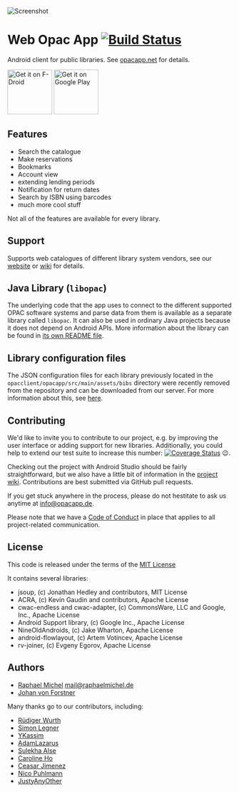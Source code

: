 ![Screenshot](https://raw.githubusercontent.com/opacapp/opacclient/master/img/github_banner.png)

Web Opac App [![Build Status](https://travis-ci.org/opacapp/opacclient.svg?branch=master)](https://travis-ci.org/opacapp/opacclient)
============

Android client for public libraries. See [opacapp.net](http://opacapp.net) for details.

<a href="https://f-droid.org/repository/browse/?fdid=de.geeksfactory.opacclient" target="_blank">
<img src="https://f-droid.org/badge/get-it-on.png" alt="Get it on F-Droid" height="100"/></a>
<a href="https://play.google.com/store/apps/details?id=de.geeksfactory.opacclient" target="_blank">
<img src="https://play.google.com/intl/en_us/badges/images/generic/en-play-badge.png" alt="Get it on Google Play" height="100"/></a>

Features
--------
* Search the catalogue
* Make reservations
* Bookmarks
* Account view
* extending lending periods
* Notification for return dates
* Search by ISBN using barcodes
* much more cool stuff

Not all of the features are available for every library.

Support
-------
Supports web catalogues of different library system vendors, see our [website](http://de.opacapp.net/kompatibilitaet/) or [wiki](https://github.com/raphaelm/opacclient/wiki/Supported-library-types) for details.

Java Library (`libopac`)
------------------------
The underlying code that the app uses to connect to the different supported OPAC software systems and parse 
data from them is available as a separate library called `libopac`. It can also be used in ordinary Java 
projects because it does not depend on Android APIs. More information about the library can be found in 
[its own README file](https://github.com/opacapp/opacclient/blob/master/opacclient/libopac/README.md).

Library configuration files
---------------------------
The JSON configuration files for each library previously located in the `opacclient/opacapp/src/main/assets/bibs` directory were recently removed from the repository and can be downloaded from our server. For more information about this, see [here](https://github.com/opacapp/opacclient/blob/master/opacclient/opacapp/LIBRARY_DATA.md).

Contributing
------------
We'd like to invite you to contribute to our project, e.g. by improving the user interface or adding support
for new libraries. Additionally, you could help to extend our test suite to increase this number: [![Coverage Status](https://coveralls.io/repos/github/opacapp/opacclient/badge.svg?branch=master)](https://coveralls.io/github/opacapp/opacclient?branch=master) :wink:.

Checking out the project with Android Studio should be fairly straightforward, but we
also have a little bit of information in the [project wiki](https://github.com/opacapp/opacclient/wiki).
Contributions are best submitted via GitHub pull requests.

If you get stuck anywhere in the process, please do not hestitate to ask us anytime at info@opacapp.de.

Please note that we have a [Code of Conduct](https://github.com/opacapp/opacclient/blob/master/CODE_OF_CONDUCT.md)
in place that applies to all project-related communication.

License
-------
This code is released under the terms of the [MIT License](http://opensource.org/licenses/mit-license.php)

It contains several libraries:

* jsoup, (c) Jonathan Hedley and contributors, MIT License
* ACRA, (c) Kevin Gaudin and contributors, Apache License
* cwac-endless and cwac-adapter, (c) CommonsWare, LLC and Google, Inc., Apache License
* Android Support library, (c) Google Inc., Apache License
* NineOldAndroids, (c) Jake Wharton, Apache License
* android-flowlayout, (c) Artem Votincev, Apache License
* rv-joiner, (c) Evgeny Egorov, Apache License

Authors
-------
* [Raphael Michel](https://github.com/raphaelm) <mail@raphaelmichel.de>
* [Johan von Forstner](https://github.com/johan12345)

Many thanks go to our contributors, including:

* [Rüdiger Wurth](https://github.com/ruediger-w)
* [Simon Legner](https://github.com/simon04)
* [YKassim](https://github.com/YKassim)
* [AdamLazarus](https://github.com/AdamLazarus)
* [Sulekha Alse](https://github.com/YSulekha)
* [Caroline Ho](https://github.com/carolineh101)
* [Ceasar Jimenez](https://github.com/ceasarj)
* [Nico Puhlmann](https://github.com/NPuhlmann)
* [JustyAnyOther](https://github.com/JustyAnOther)
